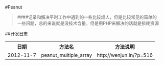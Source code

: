 #Peanut
> ####记录和解决平时工作中遇到的一些比较烦人，但是比较常见的简单的一些问题，总的来说就是没技术含量，但是用PHP来解决的话就是损耗资源

##开发日志
<table>
	<tr>
		<th>日期</th>
		<th>方法名</th>
		<th>方法说明</th>
	</tr>
	<tr>
		<td>2012-11-7</td>
		<td>peanut_multiple_array</td>
		<td>http://wenjun.in/?p=516</td>
	</tr>
</table>